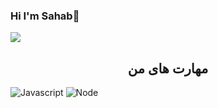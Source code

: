 

### Hi I'm Sahab👋

<img align = "center" src="https://github.com/sahab2000/sahab2000/assets/153683548/d67c3287-1e00-4669-ad60-2a144ab00f02">
<h2 align='center'>مهارت های من</h2>

![Javascript](https://img.shields.io/badge/next%20js-000000?style=for-the-badge&logo=nextdotjs&logoColor=white)  ![Node]( https://img.shields.io/badge/Node%20js-339933?style=for-the-badge&logo=nodedotjs&logoColor=white)



